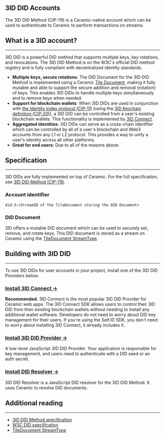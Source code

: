 ## **3ID DID Accounts**

The 3ID DID Method (CIP-79) is a Ceramic-native account which can be used to authenticate to Ceramic to perform transactions on streams. 



## **What is a 3ID account?**

---

3ID DID is a powerful DID method that supports multiple keys, key rotations, and revocations. The 3ID DID Method is on the W3C's official DID method registry and is fully compliant with decentralized identity standards.

- **Multiple keys, secure rotations**: The DID Document for the 3ID DID Method is implemented using a Ceramic [Tile Document](../stream-programs/tile-document.md), making it fully mutable and able to support the secure addition and removal (rotation) of keys. This enables 3ID DIDs to handle multiple keys simultaneously and to remove keys when needed.
- **Support for blockchain wallets**: When 3ID DIDs are used in conjunction with [the Identity Index protocol (CIP-11)](../application-protocols/identity-index.md) (using the [3ID Keychain definition (CIP-20)](https://github.com/ceramicnetwork/CIP/blob/main/CIPs/CIP-20/CIP-20.md)), a 3ID DID can be controlled from a user's existing blockchain wallets. This functionality is implemented by [3ID Connect](../../../../reference/accounts/3id-did.md#3id-connect).
- **Aggregated identities**: 3ID DIDs can serve as a cross-chain identifier which can be controlled by all of a user's blockchain and Web3 accounts from any L1 or L2 protocol. This provides a way to unify a user's identity across all other platforms.
- **Great for end users**: Due to all of the reasons above.

## **Specification**

---

3ID DIDs are fully implemented on top of Ceramic. For the full specification, see [3ID DID Method (CIP-79)](https://github.com/ceramicnetwork/CIP/blob/main/CIPs/CIP-79/CIP-79.md).


### **Account identifier**

```
did:3:<StreamID of the TileDocument storing the DID Document>
```

### **DID Document**

3ID offers a mutable DID document which can be used to securely set, remove, and rotate keys. This DID document is stored as a stream on Ceramic using the [TileDocument StreamType](../stream-programs/tile-document.md).

## **Building with 3ID DID**

---

To use 3ID DIDs for user accounts in your project, install one of the 3ID DID Providers below:

### [**Install 3ID Connect →**](../../../../reference/accounts/3id-did.md#3id-connect)

**Recommended.** 3ID Connect is the most popular 3ID DID Provider for Ceramic web apps. The 3ID Connect SDK allows users to control their 3ID DID from their existing blockchain wallets without needing to install any additional wallet software. Developers do not need to worry about DID key management for their users. If you're using the Self.ID SDK, you don't need to worry about installing 3ID Connect, it already includes it.

### [**Install 3ID DID Provider →**](../../../../reference/accounts/3id-did.md#3id-did-provider)

A low-level JavaScript 3ID DID Provider. Your application is responsible for key management, and users need to authenticate with a DID seed or an auth secret.

### [**Install DID Resolver →**](../../../../reference/accounts/3id-did.md#3id-did-resolver)

3ID DID Resolver is a JavaScript DID resolver for the 3ID DID Method. It uses Ceramic to resolve DID documents.

## **Additional reading**

---

- [3ID DID Method specification](https://github.com/ceramicnetwork/CIP/blob/main/CIPs/CIP-79/CIP-79.md)
- [W3C DID specification](https://www.w3.org/TR/did-core/)
- [TileDocument StreamType](../stream-programs/tile-document.md)
